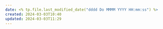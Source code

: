 ```yaml
---
date: <% tp.file.last_modified_date("dddd Do MMMM YYYY HH:mm:ss") %>
created: 2024-03-03T10:40
updated: 2024-03-03T11:29
---
```

